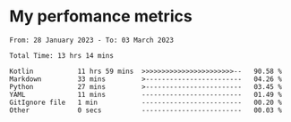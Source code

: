 # My perfomance metrics
<!--START_SECTION:waka-->

```text
From: 28 January 2023 - To: 03 March 2023

Total Time: 13 hrs 14 mins

Kotlin           11 hrs 59 mins  >>>>>>>>>>>>>>>>>>>>>>>--   90.58 %
Markdown         33 mins         >------------------------   04.26 %
Python           27 mins         >------------------------   03.45 %
YAML             11 mins         -------------------------   01.49 %
GitIgnore file   1 min           -------------------------   00.20 %
Other            0 secs          -------------------------   00.03 %
```

<!--END_SECTION:waka-->
